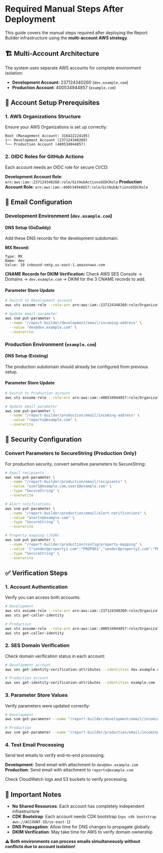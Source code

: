 # Required Manual Steps After Deployment

This guide covers the manual steps required after deploying the Report Builder infrastructure using the **multi-account AWS strategy**.

## 🏗️ Multi-Account Architecture

The system uses separate AWS accounts for complete environment isolation:
- **Development Account**: 237124340260 (`dev.example.com`)
- **Production Account**: 400534944857 (`example.com`)

## 🔧 Account Setup Prerequisites

### 1. AWS Organizations Structure
Ensure your AWS Organizations is set up correctly:
```
Root (Management Account: 316422224105)
├── Development Account (237124340260)
└── Production Account (400534944857)
```

### 2. OIDC Roles for GitHub Actions
Each account needs an OIDC role for secure CI/CD:

**Development Account Role**: `arn:aws:iam::237124340260:role/GitHubActionsOIDCRole`
**Production Account Role**: `arn:aws:iam::400534944857:role/GitHubActionsOIDCRole`

## 📧 Email Configuration

### Development Environment (`dev.example.com`)

#### DNS Setup (GoDaddy)
Add these DNS records for the development subdomain:

**MX Record:**
```
Type: MX
Name: dev
Value: 10 inbound-smtp.us-east-1.amazonaws.com
```

**CNAME Records for DKIM Verification:**
Check AWS SES Console → Domains → `dev.example.com` → DKIM for the 3 CNAME records to add.

#### Parameter Store Update
```bash
# Switch to Development account
aws sts assume-role --role-arn arn:aws:iam::237124340260:role/OrganizationAccountAccessRole --role-session-name DevSetup

# Update email parameter
aws ssm put-parameter \
  --name "/report-builder/development/email/incoming-address" \
  --value "dev@dev.example.com" \
  --overwrite
```

### Production Environment (`example.com`)

#### DNS Setup (Existing)
The production subdomain should already be configured from previous setup.

#### Parameter Store Update
```bash
# Switch to Production account  
aws sts assume-role --role-arn arn:aws:iam::400534944857:role/OrganizationAccountAccessRole --role-session-name ProdSetup

# Update email parameter
aws ssm put-parameter \
  --name "/report-builder/production/email/incoming-address" \
  --value "reports@example.com" \
  --overwrite
```

## 🔐 Security Configuration

### Convert Parameters to SecureString (Production Only)
For production security, convert sensitive parameters to SecureString:

```bash
# Email recipients
aws ssm put-parameter \
  --name "/report-builder/production/email/recipients" \
  --value "user1@example.com,user2@example.com" \
  --type "SecureString" \
  --overwrite

# Alert notifications
aws ssm put-parameter \
  --name "/report-builder/production/email/alert-notifications" \
  --value "alerts@example.com" \
  --type "SecureString" \
  --overwrite

# Property mapping (JSON)
aws ssm put-parameter \
  --name "/report-builder/production/config/property-mapping" \
  --value '{"sender@property1.com":"PROP001","sender@property2.com":"PROP002"}' \
  --type "SecureString" \
  --overwrite
```

## ✅ Verification Steps

### 1. Account Authentication
Verify you can access both accounts:
```bash
# Development
aws sts assume-role --role-arn arn:aws:iam::237124340260:role/OrganizationAccountAccessRole --role-session-name Test
aws sts get-caller-identity

# Production  
aws sts assume-role --role-arn arn:aws:iam::400534944857:role/OrganizationAccountAccessRole --role-session-name Test
aws sts get-caller-identity
```

### 2. SES Domain Verification
Check domain verification status in each account:
```bash
# Development account
aws ses get-identity-verification-attributes --identities dev.example.com

# Production account
aws ses get-identity-verification-attributes --identities example.com
```

### 3. Parameter Store Values
Verify parameters were updated correctly:
```bash
# Development
aws ssm get-parameter --name "/report-builder/development/email/incoming-address"

# Production
aws ssm get-parameter --name "/report-builder/production/email/incoming-address"
```

### 4. Test Email Processing
Send test emails to verify end-to-end processing:

**Development**: Send email with attachment to `dev@dev.example.com`
**Production**: Send email with attachment to `reports@example.com`

Check CloudWatch logs and S3 buckets to verify processing.

## 🚨 Important Notes

- **No Shared Resources**: Each account has completely independent infrastructure
- **CDK Bootstrap**: Each account needs CDK bootstrap (`npx cdk bootstrap aws://ACCOUNT-ID/us-east-1`)  
- **DNS Propagation**: Allow time for DNS changes to propagate globally
- **DKIM Verification**: May take time for AWS to verify domain ownership

**⚠️ Both environments can process emails simultaneously without conflicts due to account isolation!**

